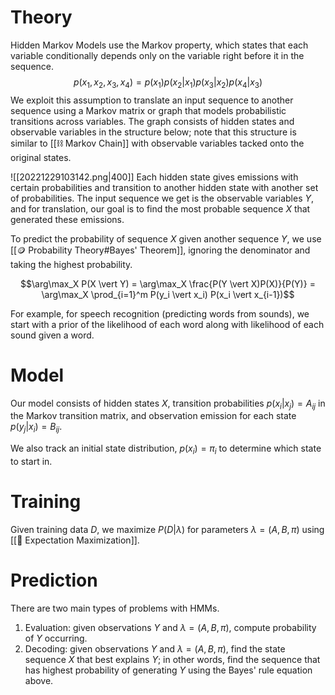 # Theory
Hidden Markov Models use the Markov property, which states that each variable conditionally depends only on the variable right before it in the sequence.
$$p(x_1, x_2, x_3, x_4) = p(x_1)p(x_2 \vert x_1)p(x_3 \vert x_2)p(x_4 \vert x_3)$$
We exploit this assumption to translate an input sequence to another sequence using a Markov matrix or graph that models probabilistic transitions across variables. The graph consists of hidden states and observable variables in the structure below; note that this structure is similar to [[⛓️ Markov Chain]] with observable variables tacked onto the original states.

![[20221229103142.png|400]]
Each hidden state gives emissions with certain probabilities and transition to another hidden state with another set of probabilities. The input sequence we get is the observable variables $Y$, and for translation, our goal is to find the most probable sequence $X$ that generated these emissions.

To predict the probability of sequence $X$ given another sequence $Y$, we use [[🪙 Probability Theory#Bayes' Theorem]], ignoring the denominator and taking the highest probability.

$$\arg\max_X P(X \vert Y) = \arg\max_X \frac{P(Y \vert X)P(X)}{P(Y)} = \arg\max_X \prod_{i=1}^m P(y_i \vert x_i) P(x_i \vert x_{i-1})$$

For example, for speech recognition (predicting words from sounds), we start with a prior of the likelihood of each word along with likelihood of each sound given a word.

# Model
Our model consists of hidden states $X$, transition probabilities $p(x_i \vert x_j) = A_{ij}$ in the Markov transition matrix, and observation emission for each state $p(y_j \vert x_i) = B_{ij}$.

We also track an initial state distribution, $p(x_i) = \pi_i$ to determine which state to start in.

# Training
Given training data $D$, we maximize $P(D \vert \lambda)$ for parameters $\lambda = (A, B, \pi)$ using [[🎉 Expectation Maximization]].

# Prediction
There are two main types of problems with HMMs.
1. Evaluation: given observations $Y$ and $\lambda = (A, B, \pi)$, compute probability of $Y$ occurring.
2. Decoding: given observations $Y$ and $\lambda = (A, B, \pi)$, find the state sequence $X$ that best explains $Y$; in other words, find the sequence that has highest probability of generating $Y$ using the Bayes' rule equation above.